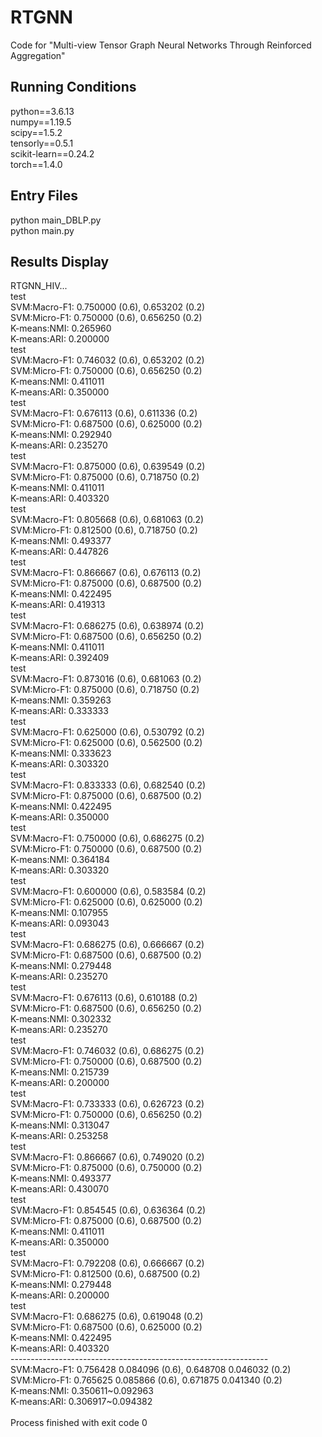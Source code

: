 # RTGNN
Code for "Multi-view Tensor Graph Neural Networks Through Reinforced Aggregation" 

## Running Conditions
python==3.6.13 <br />
numpy==1.19.5  <br />
scipy==1.5.2  <br />
tensorly==0.5.1  <br />
scikit-learn==0.24.2  <br />
torch==1.4.0

## Entry Files
python main_DBLP.py <br />
python main.py


## Results Display
RTGNN_HIV... <br />
test <br />
SVM:Macro-F1: 0.750000 (0.6), 0.653202 (0.2) <br />
SVM:Micro-F1: 0.750000 (0.6), 0.656250 (0.2) <br />
K-means:NMI: 0.265960 <br />
K-means:ARI: 0.200000 <br />
test <br />
SVM:Macro-F1: 0.746032 (0.6), 0.653202 (0.2) <br />
SVM:Micro-F1: 0.750000 (0.6), 0.656250 (0.2) <br />
K-means:NMI: 0.411011 <br />
K-means:ARI: 0.350000 <br />
test <br />
SVM:Macro-F1: 0.676113 (0.6), 0.611336 (0.2) <br />
SVM:Micro-F1: 0.687500 (0.6), 0.625000 (0.2) <br />
K-means:NMI: 0.292940 <br />
K-means:ARI: 0.235270 <br />
test <br />
SVM:Macro-F1: 0.875000 (0.6), 0.639549 (0.2) <br />
SVM:Micro-F1: 0.875000 (0.6), 0.718750 (0.2) <br />
K-means:NMI: 0.411011 <br />
K-means:ARI: 0.403320 <br />
test <br />
SVM:Macro-F1: 0.805668 (0.6), 0.681063 (0.2) <br />
SVM:Micro-F1: 0.812500 (0.6), 0.718750 (0.2) <br />
K-means:NMI: 0.493377 <br />
K-means:ARI: 0.447826 <br />
test <br />
SVM:Macro-F1: 0.866667 (0.6), 0.676113 (0.2) <br />
SVM:Micro-F1: 0.875000 (0.6), 0.687500 (0.2) <br />
K-means:NMI: 0.422495 <br />
K-means:ARI: 0.419313 <br />
test <br />
SVM:Macro-F1: 0.686275 (0.6), 0.638974 (0.2) <br />
SVM:Micro-F1: 0.687500 (0.6), 0.656250 (0.2) <br />
K-means:NMI: 0.411011 <br />
K-means:ARI: 0.392409 <br />
test <br />
SVM:Macro-F1: 0.873016 (0.6), 0.681063 (0.2) <br />
SVM:Micro-F1: 0.875000 (0.6), 0.718750 (0.2) <br />
K-means:NMI: 0.359263 <br />
K-means:ARI: 0.333333 <br />
test <br />
SVM:Macro-F1: 0.625000 (0.6), 0.530792 (0.2) <br />
SVM:Micro-F1: 0.625000 (0.6), 0.562500 (0.2) <br />
K-means:NMI: 0.333623 <br />
K-means:ARI: 0.303320 <br />
test <br />
SVM:Macro-F1: 0.833333 (0.6), 0.682540 (0.2) <br />
SVM:Micro-F1: 0.875000 (0.6), 0.687500 (0.2) <br />
K-means:NMI: 0.422495 <br />
K-means:ARI: 0.350000 <br />
test <br />
SVM:Macro-F1: 0.750000 (0.6), 0.686275 (0.2) <br />
SVM:Micro-F1: 0.750000 (0.6), 0.687500 (0.2) <br />
K-means:NMI: 0.364184 <br />
K-means:ARI: 0.303320 <br />
test <br />
SVM:Macro-F1: 0.600000 (0.6), 0.583584 (0.2) <br />
SVM:Micro-F1: 0.625000 (0.6), 0.625000 (0.2) <br />
K-means:NMI: 0.107955 <br />
K-means:ARI: 0.093043 <br />
test <br />
SVM:Macro-F1: 0.686275 (0.6), 0.666667 (0.2) <br />
SVM:Micro-F1: 0.687500 (0.6), 0.687500 (0.2) <br />
K-means:NMI: 0.279448 <br />
K-means:ARI: 0.235270 <br />
test <br />
SVM:Macro-F1: 0.676113 (0.6), 0.610188 (0.2) <br />
SVM:Micro-F1: 0.687500 (0.6), 0.656250 (0.2) <br />
K-means:NMI: 0.302332 <br />
K-means:ARI: 0.235270 <br />
test <br />
SVM:Macro-F1: 0.746032 (0.6), 0.686275 (0.2) <br />
SVM:Micro-F1: 0.750000 (0.6), 0.687500 (0.2) <br />
K-means:NMI: 0.215739 <br />
K-means:ARI: 0.200000 <br />
test <br />
SVM:Macro-F1: 0.733333 (0.6), 0.626723 (0.2) <br />
SVM:Micro-F1: 0.750000 (0.6), 0.656250 (0.2) <br />
K-means:NMI: 0.313047 <br />
K-means:ARI: 0.253258 <br />
test <br />
SVM:Macro-F1: 0.866667 (0.6), 0.749020 (0.2) <br />
SVM:Micro-F1: 0.875000 (0.6), 0.750000 (0.2) <br />
K-means:NMI: 0.493377 <br />
K-means:ARI: 0.430070 <br />
test <br />
SVM:Macro-F1: 0.854545 (0.6), 0.636364 (0.2) <br />
SVM:Micro-F1: 0.875000 (0.6), 0.687500 (0.2) <br />
K-means:NMI: 0.411011 <br />
K-means:ARI: 0.350000 <br />
test <br />
SVM:Macro-F1: 0.792208 (0.6), 0.666667 (0.2) <br />
SVM:Micro-F1: 0.812500 (0.6), 0.687500 (0.2) <br />
K-means:NMI: 0.279448 <br />
K-means:ARI: 0.200000 <br />
test <br />
SVM:Macro-F1: 0.686275 (0.6), 0.619048 (0.2) <br />
SVM:Micro-F1: 0.687500 (0.6), 0.625000 (0.2) <br />
K-means:NMI: 0.422495 <br />
K-means:ARI: 0.403320 <br />
---------------------------------------------------------------- <br />
SVM:Macro-F1: 0.756428$~$0.084096 (0.6), 0.648708$~$0.046032 (0.2) <br />
SVM:Micro-F1: 0.765625$~$0.085866 (0.6), 0.671875$~$0.041340 (0.2) <br />
K-means:NMI: 0.350611~0.092963 <br />
K-means:ARI: 0.306917~0.094382 <br />
<br />
Process finished with exit code 0